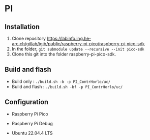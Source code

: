 # PI


## Installation
1. Clone repository https://labinfo.ing.he-arc.ch/gitlab/igib/public/raspberry-pi-pico/raspberry-pi-pico-sdk
2. In the folder, ```git submodule update --recursive --init pico-sdk```
3. Clone this git into the folder raspberry-pi-pico-sdk.


## Build and flash

- Build only : ```./build.sh -b -p PI_ContrHorlo/uc/```
- Build and flash : ```./build.sh -bf -p PI_ContrHorlo/uc/```


## Configuration
- Raspberry Pi Pico
- Raspberry Pi Debug

- Ubuntu 22.04.4 LTS